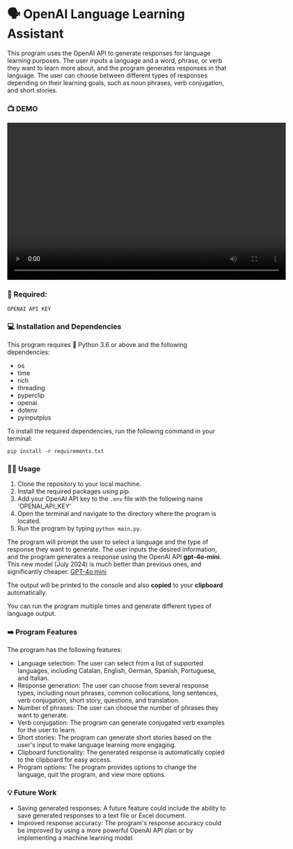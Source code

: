 # 🗣️ OpenAI Language Learning Assistant

This program uses the OpenAI API to generate responses for language learning purposes. The user inputs a language and a word, phrase, or verb they want to learn more about, and the program generates responses in that language. The user can choose between different types of responses depending on their learning goals, such as noun phrases, verb conjugation, and short stories.

### 📺 DEMO

<video width="640" height="360" controls>
  <source src="./static/OpenAI Language Learning Assistant SHOW.mp4" type="video/webm">
</video>

### 💪 Required:

`OPENAI API KEY`

### 💻 Installation and Dependencies

This program requires 🐍 Python 3.6 or above and the following dependencies:

- os
- time
- rich
- threading
- pyperclip
- openai
- dotenv
- pyinputplus

To install the required dependencies, run the following command in your terminal:

`pip install -r requirements.txt`

### 🧑‍💻 Usage

1.  Clone the repository to your local machine.
2.  Install the required packages using pip.
3.  Add your OpenAI API key to the `.env` file with the following name 'OPENAI_API_KEY'
4.  Open the terminal and navigate to the directory where the program is located.
5.  Run the program by typing `python main.py`.

The program will prompt the user to select a language and the type of response they want to generate. The user inputs the desired information, and the program generates a response using the OpenAI API **gpt-4o-mini**. This new model (July 2024) is much better than previous ones, and significantly cheaper. [GPT-4o mini](https://openai.com/index/gpt-4o-mini-advancing-cost-efficient-intelligence/)

The output will be printed to the console and also **copied** to your **clipboard** automatically.

You can run the program multiple times and generate different types of language output.

### ➡️ Program Features

The program has the following features:

- Language selection: The user can select from a list of supported languages, including Catalan, English, German, Spanish, Portuguese, and Italian.
- Response generation: The user can choose from several response types, including noun phrases, common collocations, long sentences, verb conjugation, short story, questions, and translation.
- Number of phrases: The user can choose the number of phrases they want to generate.
- Verb conjugation: The program can generate conjugated verb examples for the user to learn.
- Short stories: The program can generate short stories based on the user's input to make language learning more engaging.
- Clipboard functionality: The generated response is automatically copied to the clipboard for easy access.
- Program options: The program provides options to change the language, quit the program, and view more options.

### 💡 Future Work

- Saving generated responses: A future feature could include the ability to save generated responses to a text file or Excel document.
- Improved response accuracy: The program's response accuracy could be improved by using a more powerful OpenAI API plan or by implementing a machine learning model.
